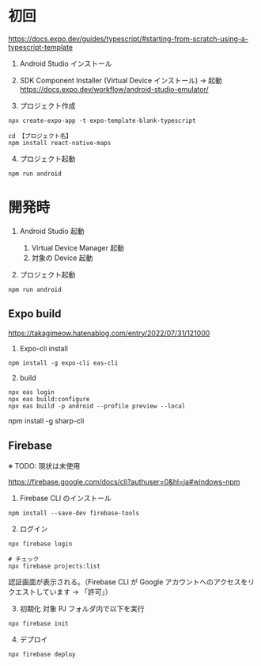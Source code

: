 # 初回

https://docs.expo.dev/guides/typescript/#starting-from-scratch-using-a-typescript-template

1. Android Studio インストール
2. SDK Component Installer (Virtual Device インストール) → 起動
   https://docs.expo.dev/workflow/android-studio-emulator/

3. プロジェクト作成

```
npx create-expo-app -t expo-template-blank-typescript

cd 【プロジェクト名】
npm install react-native-maps
```

4. プロジェクト起動

```
npm run android
```

# 開発時

1. Android Studio 起動

   1. Virtual Device Manager 起動
   2. 対象の Device 起動

2. プロジェクト起動

```
npm run android
```

## Expo build

https://takagimeow.hatenablog.com/entry/2022/07/31/121000

1. Expo-cli install

```
npm install -g expo-cli eas-cli
```

2. build

```
npx eas login
npx eas build:configure
npx eas build -p android --profile preview --local
```

npm install -g sharp-cli

## Firebase

※ TODO: 現状は未使用

https://firebase.google.com/docs/cli?authuser=0&hl=ja#windows-npm

1. Firebase CLI のインストール

```
npm install --save-dev firebase-tools
```

2. ログイン

```
npx firebase login

# チェック
npx firebase projects:list
```

認証画面が表示される。（Firebase CLI が Google アカウントへのアクセスをリクエストしています → 「許可」）

3. 初期化
   対象 PJ フォルダ内で以下を実行

```
npx firebase init
```

4. デプロイ

```
npx firebase deploy
```
